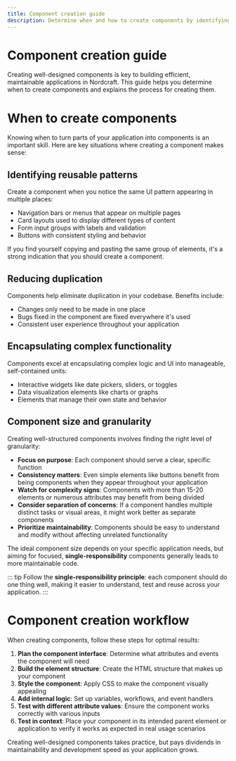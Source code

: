 ```yaml
---
title: Component creation guide
description: Determine when and how to create components by identifying reusable patterns, establishing proper boundaries and following structured workflows.
---
```


# Component creation guide

Creating well-designed components is key to building efficient, maintainable applications in Nordcraft. This guide helps you determine when to create components and explains the process for creating them.

# When to create components

Knowing when to turn parts of your application into components is an important skill. Here are key situations where creating a component makes sense:

## Identifying reusable patterns

Create a component when you notice the same UI pattern appearing in multiple places:

- Navigation bars or menus that appear on multiple pages
- Card layouts used to display different types of content
- Form input groups with labels and validation
- Buttons with consistent styling and behavior

If you find yourself copying and pasting the same group of elements, it's a strong indication that you should create a component.

## Reducing duplication

Components help eliminate duplication in your codebase. Benefits include:

- Changes only need to be made in one place
- Bugs fixed in the component are fixed everywhere it's used
- Consistent user experience throughout your application

## Encapsulating complex functionality

Components excel at encapsulating complex logic and UI into manageable, self-contained units:

- Interactive widgets like date pickers, sliders, or toggles
- Data visualization elements like charts or graphs
- Elements that manage their own state and behavior

## Component size and granularity

Creating well-structured components involves finding the right level of granularity:

- **Focus on purpose**: Each component should serve a clear, specific function
- **Consistency matters**: Even simple elements like buttons benefit from being components when they appear throughout your application
- **Watch for complexity signs**: Components with more than 15-20 elements or numerous attributes may benefit from being divided
- **Consider separation of concerns**: If a component handles multiple distinct tasks or visual areas, it might work better as separate components
- **Prioritize maintainability**: Components should be easy to understand and modify without affecting unrelated functionality

The ideal component size depends on your specific application needs, but aiming for focused, **single-responsibility** components generally leads to more maintainable code.

::: tip
Follow the **single-responsibility principle**: each component should do one thing well, making it easier to understand, test and reuse across your application.
:::

# Component creation workflow

When creating components, follow these steps for optimal results:

1. **Plan the component interface**: Determine what attributes and events the component will need
2. **Build the element structure**: Create the HTML structure that makes up your component
3. **Style the component**: Apply CSS to make the component visually appealing
4. **Add internal logic**: Set up variables, workflows, and event handlers
5. **Test with different attribute values**: Ensure the component works correctly with various inputs
6. **Test in context**: Place your component in its intended parent element or application to verify it works as expected in real usage scenarios

Creating well-designed components takes practice, but pays dividends in maintainability and development speed as your application grows.
